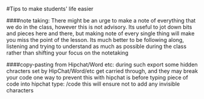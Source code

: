 #Tips to make students' life easier

####note taking:
There might be an urge to make a note of everything that we do in the class, however this is not advisory. 
Its useful to jot down bits and pieces here and there, but making note of every single thing will make you miss the point of the lesson. Its much better to be following along, listening and trying to understand as much as possible during the class rather than shifting your focus on the notetaking

####copy-pasting from Hipchat/Word etc:
during such export some hidden chracters set by HipChat/Word/etc get carried through, and they may break your code
one way to prevent this with hipchat is before typing piece of code into hipchat type:
/code <actual code here>
this will ensure not to add any invisible characters


